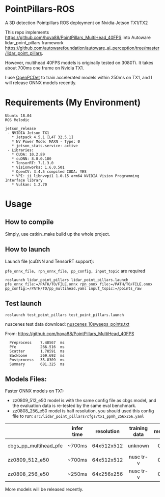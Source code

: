 # PointPillars-ROS
A 3D detection Pointpillars ROS deployment on Nvidia Jetson TX1/TX2

This repo implements https://github.com/hova88/PointPillars_MultiHead_40FPS into Autoware lidar_point_pillars framework https://github.com/autowarefoundation/autoware_ai_perception/tree/master/lidar_point_pillars.

However, multihead 40FPS models is originally tested on 3080Ti. It takes about 700ms one frame on Nvidia TX1.

I use [OpenPCDet](https://github.com/hova88/OpenPCDet) to train accelerated models within 250ms on TX1, and I will release ONNX models recently.


# Requirements (My Environment)

```
Ubuntu 18.04
ROS Melodic

jetson_release
 - NVIDIA Jetson TX1
   * Jetpack 4.5.1 [L4T 32.5.1]
   * NV Power Mode: MAXN - Type: 0
   * jetson_stats.service: active
 - Libraries:
   * CUDA: 10.2.89
   * cuDNN: 8.0.0.180
   * TensorRT: 7.1.3.0
   * Visionworks: 1.6.0.501
   * OpenCV: 3.4.5 compiled CUDA: YES
   * VPI: ii libnvvpi1 1.0.15 arm64 NVIDIA Vision Programming Interface library
   * Vulkan: 1.2.70
```

# Usage
## How to compile

Simply, use catkin_make build up the whole project.

## How to launch
Launch file (cuDNN and TensorRT support): 

`pfe_onnx_file, rpn_onnx_file, pp_config, input_topic` are required

```
roslaunch lidar_point_pillars lidar_point_pillars.launch pfe_onnx_file:=/PATH/TO/FILE.onnx rpn_onnx_file:=/PATH/TO/FILE.onnx pp_config:=/PATH/TO/pp_multihead.yaml input_topic:=/points_raw 
```

## Test launch

```
roslaunch test_point_pillars test_point_pillars.launch
```
nuscenes test data download: [nuscenes_10sweeps_points.txt](https://drive.google.com/file/d/1KD0LT0kzcpGUysUu__dfnfYnHUW62iwN/view?usp=sharing)

From: https://github.com/hova88/PointPillars_MultiHead_40FPS
```
  Preprocess    7.48567  ms
  Pfe           266.516  ms
  Scatter       1.78591  ms
  Backbone      369.692  ms
  Postprocess   35.8309  ms
  Summary       681.325  ms
```

## Models Files:
Faster ONNX models on TX1:
* zz0809_512_e50 model is with the same config file as cbgs model, and the evaluation data is re-tested by the same eval benchmark.
* zz0808_256_e50 model is half resolution, you should used this config file to run: `src/lidar_point_pillars/cfgs/tx1_ppmh_256x256.yaml`

|                                             | infer time |resolution| training data | mean_ap | nd_score  | car ap | ped ap | truck ap| download |
|---------------------------------------------|:----------:|:--------:|:-------------:|:-------:|:---------:|:------:|:------:|:-------:|:--------:| 
| cbgs_pp_multihead_pfe                       | ~700ms     |64x512x512| unknown       |0.447    | 0.515     | 0.813  | 0.724  | 0.500   | [pfe](https://drive.google.com/file/d/1gQWtBZ4vfrSmv2nToSIarr-d7KkEWqxw/view?usp=sharing) [backbone](https://drive.google.com/file/d/1dvUkjvhE0GEWvf6GchSGg8-lwukk7bTw/view?usp=sharing) |
| zz0809_512_e50 |~700ms|64x512x512|nusc tr-v|0.460|0.524|0.818|0.733|0.507|[pfe](https://drive.google.com/file/d/1mLP3v0iXUG5CrT_KLi9VBbsBbByl-WeQ/view?usp=sharing) [backbone](https://drive.google.com/file/d/1bkQfxgyxYNyBbsnwgX_JWe8YgByBTSX7/view?usp=sharing)|
| zz0808_256_e50 |~250ms|64x256x256|nusc tr-v|0.351|0.454|0.781|0.571|0.427|[pfe](https://drive.google.com/file/d/1pxsP5fhQG0XzpU0yzJOjRcO3ru_JM5Vn/view?usp=sharing) [backbone](https://drive.google.com/file/d/1Pb8xZ_55oo95SDSzS1KHvQ_MvnS-X1Iv/view?usp=sharing)|

More models will be released recently.
